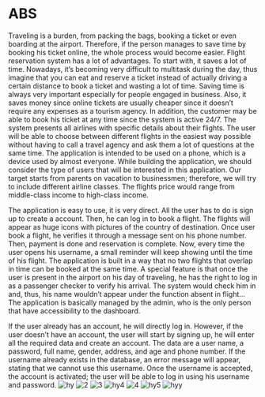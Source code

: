 # ABS

Traveling is a burden, from packing the bags, booking a ticket or even boarding at the airport. Therefore, if the person manages to save time by booking his ticket online, the whole process would become easier. Flight reservation system has a lot of advantages. To start with, it saves a lot of time. Nowadays, it’s becoming very difficult to multitask during the day, thus imagine that you can eat and reserve a ticket instead of actually driving a certain distance to book a ticket and wasting a lot of time. Saving time is always very important especially for people engaged in business. Also, it saves money since online tickets are usually cheaper since it doesn’t require any expenses as a tourism agency. In addition, the customer may be able to book his ticket at any time since the system is active 24/7. The system presents all airlines with specific details about their flights. The user will be able to choose between different flights in the easiest way possible without having to call a travel agency and ask them a lot of questions at the same time. The application is intended to be used on a phone, which is a device used by almost everyone.  While building the application, we should consider the type of users that will be interested in this application. Our target starts from parents on vacation to businessmen; therefore, we will try to include different airline classes. The flights price would range from middle-class income to high-class income.

The application is easy to use, it is very direct. All the user has to do is sign up to create a account. Then, he can log in to book a flight. The flights will appear as huge icons with pictures of the country of destination. Once user book a flight, he verifies it through a message sent on his phone number. Then, payment is done and reservation is complete. Now, every time the user opens his username, a small reminder will keep showing until the time of his flight. The application is built in a way that no two flights that overlap in time can be booked at the same time. A special feature is that once the user is present in the airport on his day of traveling, he has the right to log in as a passenger checker to verify his arrival. The system would check him in and, thus, his name wouldn’t appear under the function absent in flight... The application is basically managed by the admin, who is the only person that have accessibility to the dashboard.


 If the user already has an account, he will directly log in. However, if the user doesn’t have an account, the user will start by signing up, he will enter all the required data and create an account.  The data are a user name, a password, full name, gender, address, and age and phone number. If the username already exists in the database, an error message will appear, stating that we cannot use this username. Once the username is accepted, the account is activated; the user will be able to log in using his username and password.
![hy](https://user-images.githubusercontent.com/104697889/189723324-c1de12af-cb67-4a5d-8a60-89a939365b4e.PNG)
![2](https://user-images.githubusercontent.com/104697889/189723251-2e98778b-6bb7-4595-ba0f-fbf5f5cd03e6.PNG)
![3](https://user-images.githubusercontent.com/104697889/189723276-3f683428-5253-4be5-9f14-253d93fa76ee.PNG)
![hy4](https://user-images.githubusercontent.com/104697889/189723349-80e4a2ce-2653-4384-bc6a-430d354e6b4d.png)
![4](https://user-images.githubusercontent.com/104697889/189723375-1b045844-8a03-4e59-bc78-58bff457ba39.PNG)
![hy5](https://user-images.githubusercontent.com/104697889/189723389-4f40831a-9b57-4ba9-be6a-327655d2b218.PNG)
![hyy](https://user-images.githubusercontent.com/104697889/189723410-e1fc00a1-6cbe-44d8-a449-288c9c554b4c.PNG)
